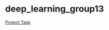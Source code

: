 # deep_learning_group13

[Project Task](https://www.ole.bris.ac.uk/bbcswebdav/courses/COMSM0018_2017/content/COMSM0018_Project_final.pdf)
